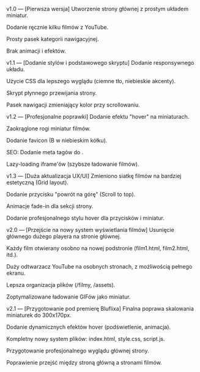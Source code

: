 v1.0 — [Pierwsza wersja]
Utworzenie strony głównej z prostym układem miniatur.

Dodanie ręcznie kilku filmów z YouTube.

Prosty pasek kategorii nawigacyjnej.

Brak animacji i efektów.

v1.1 — [Dodanie stylów i podstawowego skryptu]
Dodanie responsywnego układu.

Użycie CSS dla lepszego wyglądu (ciemne tło, niebieskie akcenty).

Skrypt płynnego przewijania strony.

Pasek nawigacji zmieniający kolor przy scrollowaniu.

v1.2 — [Profesjonalne poprawki]
Dodanie efektu "hover" na miniaturach.

Zaokrąglone rogi miniatur filmów.

Dodanie favicon (B w niebieskim kółku).

SEO: Dodanie meta tagów do <head>.

Lazy-loading iframe'ów (szybsze ładowanie filmów).

v1.3 — [Duża aktualizacja UX/UI]
Zmieniono siatkę filmów na bardziej estetyczną (Grid layout).

Dodanie przycisku "powrót na górę" (Scroll to top).

Animacje fade-in dla sekcji strony.

Dodanie profesjonalnego stylu hover dla przycisków i miniatur.

v2.0 — [Przejście na nowy system wyświetlania filmów]
Usunięcie głównego dużego playera na stronie głównej.

Każdy film otwierany osobno na nowej podstronie (film1.html, film2.html, itd.).

Duży odtwarzacz YouTube na osobnych stronach, z możliwością pełnego ekranu.

Lepsza organizacja plików (/filmy, /assets).

Zoptymalizowane ładowanie GIFów jako miniatur.

v2.1 — [Przygotowanie pod premierę Bluflixa]
Finalna poprawa skalowania miniaturek do 300x170px.

Dodanie dynamicznych efektów hover (podświetlenie, animacja).

Kompletny nowy system plików: index.html, style.css, script.js.

Przygotowanie profesjonalnego wyglądu głównej strony.

Poprawienie przejść między stroną główną a stronami filmów.
